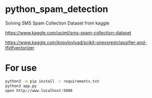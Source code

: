# python_spam_detection
Solving SMS Spam Collection Dataset from kaggle

https://www.kaggle.com/uciml/sms-spam-collection-dataset

https://www.kaggle.com/kopylovlvad/scikit-onevsrestclassifier-and-tfidfvectorizer


# For use
```sh
python3 -m pip install -r requirements.txt
python3 app.py
open http://www.localhost:5000
```
